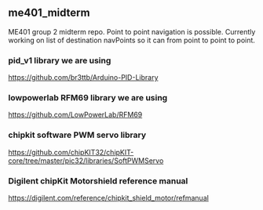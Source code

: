 ## me401_midterm
ME401 group 2 midterm repo. Point to point navigation is possible. Currently working on list of destination navPoints so it can from point to point to point. 

### pid_v1 library we are using
https://github.com/br3ttb/Arduino-PID-Library

### lowpowerlab RFM69 library we are using
https://github.com/LowPowerLab/RFM69

### chipkit software PWM servo library
https://github.com/chipKIT32/chipKIT-core/tree/master/pic32/libraries/SoftPWMServo

### Digilent chipKit Motorshield reference manual
https://digilent.com/reference/chipkit_shield_motor/refmanual
